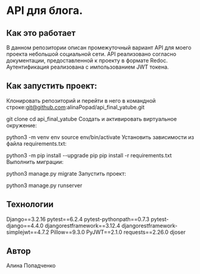 # API для блога.
## Как это работает
В данном репозитории описан промежуточный вариант API для моего проекта небольшой социальной сети.
API реализовано согласно документации, предоставленной к проекту в формате Redoc. Аутентификация реализована с импользованием 
JWT токена.
## Как запустить проект:
Клонировать репозиторий и перейти в него в командной строке:git@github.com:alinaPopad/api_final_yatube.git

git clone 
cd api_final_yatube
Cоздать и активировать виртуальное окружение:

python3 -m venv env
source env/bin/activate
Установить зависимости из файла requirements.txt:

python3 -m pip install --upgrade pip
pip install -r requirements.txt
Выполнить миграции:

python3 manage.py migrate
Запустить проект:

python3 manage.py runserver

## Технологии

Django==3.2.16
pytest==6.2.4
pytest-pythonpath==0.7.3
pytest-django==4.4.0
djangorestframework==3.12.4
djangorestframework-simplejwt==4.7.2
Pillow==9.3.0
PyJWT==2.1.0
requests==2.26.0
djoser

## Автор
Алина Попадченко
